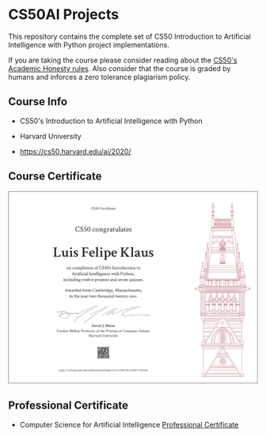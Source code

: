 # CS50AI Projects

This repository contains the complete set of CS50 Introduction to Artificial Intelligence with Python project implementations.

If you are taking the course please consider reading about the [CS50's Academic Honesty rules]('https://cs50.harvard.edu/college/2021/fall/syllabus/#academic-honesty'). Also consider that the course is graded by humans and inforces a zero tolerance plagiarism policy. 


## Course Info

* CS50's Introduction to Artificial Intelligence with Python

* Harvard University

* https://cs50.harvard.edu/ai/2020/

## Course Certificate

![Certificate](CS50.png)

## Professional Certificate

* Computer Science for Artificial Intelligence
[Professional Certificate ]('https://credentials.edx.org/credentials/7772d8388c694146b22a7b493750d2a2/')


